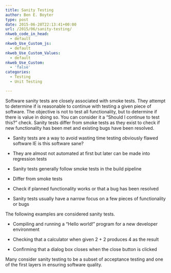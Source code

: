 ```yaml
---
title: Sanity Testing
author: Ben E. Boyter
type: post
date: 2015-06-28T22:13:41+00:00
url: /2015/06/sanity-testing/
nkweb_code_in_head:
  - default
nkweb_Use_Custom_js:
  - default
nkweb_Use_Custom_Values:
  - default
nkweb_Use_Custom:
  - 'false'
categories:
  - Testing
  - Unit Testing

---
```

Software sanity tests are closely associated with smoke tests. They attempt to determine if is reasonable to continue with testing a given piece of software. The objective is not to test all functionality, but to determine if there is value in doing so. You can consider it a &#8220;Should I continue to test this?&#8221; check. Sanity tests differ from smoke tests as they exist to check if new functionality has been met and existing bugs have been resolved.

* Sanity tests are a way to avoid wasting time testing obviously flawed software IE is this software sane?
  
* They are almost not automated at first but later can be made into regression tests
  
* Sanity tests generally follow smoke tests in the build pipeline
  
* Differ from smoke tests
  
* Check if planned functionality works or that a bug has been resolved
  
* Sanity tests usually have a narrow focus on a few pieces of functionality or bugs

The following examples are considered sanity tests.

* Compiling and running a &#8220;Hello world!&#8221; program for a new developer environment
  
* Checking that a calculator when given 2 + 2 produces 4 as the result
  
* Confirming that a dialog box closes when the close button is clicked

Many consider sanity testing to be a subset of acceptance testing and one of the first layers in ensuring software quality.